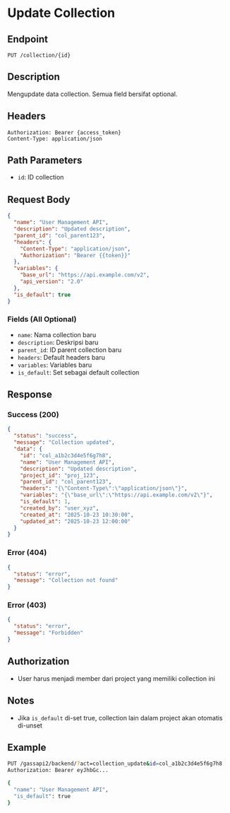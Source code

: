# Update Collection

## Endpoint
`PUT /collection/{id}`

## Description
Mengupdate data collection. Semua field bersifat optional.

## Headers
```
Authorization: Bearer {access_token}
Content-Type: application/json
```

## Path Parameters
- `id`: ID collection

## Request Body
```json
{
  "name": "User Management API",
  "description": "Updated description",
  "parent_id": "col_parent123",
  "headers": {
    "Content-Type": "application/json",
    "Authorization": "Bearer {{token}}"
  },
  "variables": {
    "base_url": "https://api.example.com/v2",
    "api_version": "2.0"
  },
  "is_default": true
}
```

### Fields (All Optional)
- `name`: Nama collection baru
- `description`: Deskripsi baru
- `parent_id`: ID parent collection baru
- `headers`: Default headers baru
- `variables`: Variables baru
- `is_default`: Set sebagai default collection

## Response
### Success (200)
```json
{
  "status": "success",
  "message": "Collection updated",
  "data": {
    "id": "col_a1b2c3d4e5f6g7h8",
    "name": "User Management API",
    "description": "Updated description",
    "project_id": "proj_123",
    "parent_id": "col_parent123",
    "headers": "{\"Content-Type\":\"application/json\"}",
    "variables": "{\"base_url\":\"https://api.example.com/v2\"}",
    "is_default": 1,
    "created_by": "user_xyz",
    "created_at": "2025-10-23 10:30:00",
    "updated_at": "2025-10-23 12:00:00"
  }
}
```

### Error (404)
```json
{
  "status": "error",
  "message": "Collection not found"
}
```

### Error (403)
```json
{
  "status": "error",
  "message": "Forbidden"
}
```

## Authorization
- User harus menjadi member dari project yang memiliki collection ini

## Notes
- Jika `is_default` di-set true, collection lain dalam project akan otomatis di-unset

## Example
```bash
PUT /gassapi2/backend/?act=collection_update&id=col_a1b2c3d4e5f6g7h8
Authorization: Bearer eyJhbGc...

{
  "name": "User Management API",
  "is_default": true
}
```

